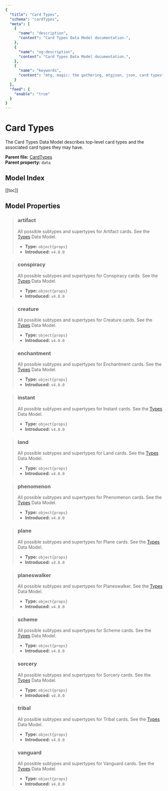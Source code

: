 ```yaml
---
{
  "title": "Card Types",
  "schema": "cardTypes",
  "meta": [
    {
      "name": "description",
      "content": "Card Types Data Model documentation.",
    },
    {
      "name": "og:description",
      "content": "Card Types Data Model documentation.",
    },
    {
      "name": "keywords",
      "content": "mtg, magic: the gathering, mtgjson, json, card types",
    }
  ],
  "feed": {
    "enable": "true"
  }
}
---
```


# Card Types

The Card Types Data Model describes top-level card types and the associated card types they may have.

**Parent file:** [CardTypes](/downloads/all-files/#cardtypes)  
**Parent property:** `data`

## Model Index

<PropertyToggler/>

[[toc]]

## Model Properties

> ### artifact  
> All possible subtypes and supertypes for Artifact cards. See the [Types](/data-models/types/) Data Model.  
>
> - **Type:** `object{props}`  
> - **Introduced:** `v4.0.0`

> ### conspiracy  
> All possible subtypes and supertypes for Conspiracy cards. See the [Types](/data-models/types/) Data Model.  
>
> - **Type:** `object{props}`  
> - **Introduced:** `v4.0.0`

> ### creature  
> All possible subtypes and supertypes for Creature cards. See the [Types](/data-models/types/) Data Model.  
>
> - **Type:** `object{props}`  
> - **Introduced:** `v4.0.0`

> ### enchantment  
> All possible subtypes and supertypes for Enchantment cards. See the [Types](/data-models/types/) Data Model.  
>
> - **Type:** `object{props}`  
> - **Introduced:** `v4.0.0`

> ### instant  
> All possible subtypes and supertypes for Instant cards. See the [Types](/data-models/types/) Data Model.  
>
> - **Type:** `object{props}`  
> - **Introduced:** `v4.0.0`

> ### land  
> All possible subtypes and supertypes for Land cards. See the [Types](/data-models/types/) Data Model.  
>
> - **Type:** `object{props}`  
> - **Introduced:** `v4.0.0`

> ### phenomenon  
> All possible subtypes and supertypes for Phenomenon cards. See the [Types](/data-models/types/) Data Model.  
>
> - **Type:** `object{props}`  
> - **Introduced:** `v4.0.0`

> ### plane  
> All possible subtypes and supertypes for Plane cards. See the [Types](/data-models/types/) Data Model.  
>
> - **Type:** `object{props}`  
> - **Introduced:** `v4.0.0`

> ### planeswalker  
> All possible subtypes and supertypes for Planeswalker. See the [Types](/data-models/types/) Data Model.  
>
> - **Type:** `object{props}`  
> - **Introduced:** `v4.0.0`

> ### scheme  
> All possible subtypes and supertypes for Scheme cards. See the [Types](/data-models/types/) Data Model.  
>
> - **Type:** `object{props}`  
> - **Introduced:** `v4.0.0`

> ### sorcery  
> All possible subtypes and supertypes for Sorcery cards. See the [Types](/data-models/types/) Data Model.  
>
> - **Type:** `object{props}`  
> - **Introduced:** `v4.0.0`

> ### tribal  
> All possible subtypes and supertypes for Tribal cards. See the [Types](/data-models/types/) Data Model.  
>
> - **Type:** `object{props}`  
> - **Introduced:** `v4.0.0`

> ### vanguard  
> All possible subtypes and supertypes for Vanguard cards. See the [Types](/data-models/types/) Data Model.  
>
> - **Type:** `object{props}`  
> - **Introduced:** `v4.0.0`
